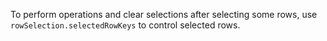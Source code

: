 To perform operations and clear selections after selecting some rows, use `rowSelection.selectedRowKeys` to control selected rows.